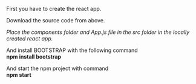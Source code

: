 First you have to create the react app.<br>

Download the source code from above.<br>

<i>Place the components folder and App.js file in the src folder in the locally created react app.</i><br>

And install BOOTSTRAP with the following command <br>
<b>npm install bootstrap</b><br>

And start the npm project with command<br> 
<b>npm start</b><br>
